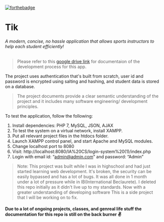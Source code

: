 [![forthebadge](https://forthebadge.com/images/badges/built-with-love.svg)](https://forthebadge.com)
# Tik 
###### A modern, concise, no hassle application that allows sports instructors to help each student efficiently!
> Please refer to this [google drive link](https://drive.google.com/drive/folders/1WrG2WeJLghRqBOeAX8X3fPGEQROWC7pz?usp=sharing "Tik App development process") for documentaion of the development process for this app.

The project uses authentication that's built from scratch, user id and password is encrypted using salting and hashing, and student data is stored on a database. 

> The project documents provide a clear semantic understanding of the project and it includes many software engineering/ development principles. 

To test the application, follow the following:
1.	Install dependencies: PHP 7, MySQL, JSON, AJAX
2.	To test the system on a virtual network, install XAMPP.
3.	Put all relevant project files in the htdocs folder.
4.	Launch XAMPP control panel, and start Apache and MySQL modules.
5.	Change localhost port to 8080
6.	Visit: http://localhost:8080/IA%20CS/login-system%20(1)/index.php
7.	Login with email id: “admin@admin.com” and password: “Admin”



> Note: This project was built while I was in highschool and had just started learning web development. It's broken, the security can be easily bypassed and has a lot of bugs. It was all done in 1 month under a lot of pressure while in IB(International Beclaurete). I deleted this repo initially as it didn't live up to my standards. Now with a greater understanding of developing software This is a side project that I will be working on to fix.
#### Due to a lot of ongoing projects, classes, and genreal life stuff the documentation for this repo is still on the back burner ✌
